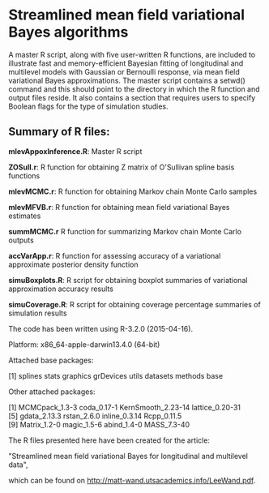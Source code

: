 Streamlined mean field variational Bayes algorithms
==============

A master R script, along with five user-written R functions, are included 
to illustrate fast and memory-efficient Bayesian fitting of longitudinal 
and multilevel models with Gaussian or Bernoulli response, via mean field 
variational Bayes approximations. The master script contains a setwd() 
command and this should point to the directory in which the R function 
and output files reside. It also contains a section that requires users
to specify Boolean flags for the type of simulation studies.

Summary of R files:
-------------------

**mlevAppoxInference.R**: Master R script

**ZOSull.r**:         R function for obtaining Z matrix of O'Sullivan spline basis functions

**mlevMCMC.r**:       R function for obtaining Markov chain Monte Carlo samples 

**mlevMFVB.r**:       R function for obtaining mean field variational Bayes estimates
  
**summMCMC.r**        R function for summarizing Markov chain Monte Carlo outputs

**accVarApp.r**:      R function for assessing accuracy of a variational approximate posterior density function

**simuBoxplots.R**:   R script for obtaining boxplot summaries of variational approximation accuracy results

**simuCoverage.R**:   R script for obtaining coverage percentage summaries of simulation results

The code has been written using R-3.2.0 (2015-04-16).

Platform: x86_64-apple-darwin13.4.0 (64-bit)

Attached base packages:

[1] splines stats graphics grDevices utils datasets methods base     

Other attached packages:

[1] MCMCpack_1.3-3   coda_0.17-1   KernSmooth_2.23-14   lattice_0.20-31   
[5] gdata_2.13.3     rstan_2.6.0   inline_0.3.14        Rcpp_0.11.5       
[9] Matrix_1.2-0     magic_1.5-6   abind_1.4-0          MASS_7.3-40       

The R files presented here have been created for the article:

"Streamlined mean field variational Bayes for longitudinal and multilevel data",

which can be found on http://matt-wand.utsacademics.info/LeeWand.pdf.

